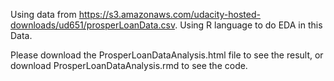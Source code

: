 Using data from  https://s3.amazonaws.com/udacity-hosted-downloads/ud651/prosperLoanData.csv.
Using R language to do EDA in this Data.

Please download the ProsperLoanDataAnalysis.html file to see the result,
or download ProsperLoanDataAnalysis.rmd to see the code.
